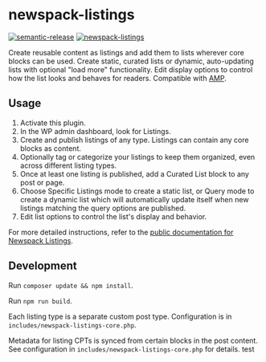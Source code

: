 # newspack-listings

[![semantic-release](https://img.shields.io/badge/%20%20%F0%9F%93%A6%F0%9F%9A%80-semantic--release-e10079.svg)](https://github.com/semantic-release/semantic-release) [![newspack-listings](https://circleci.com/gh/Automattic/newspack-listings/tree/master.svg?style=shield)](https://circleci.com/gh/Automattic/newspack-listings)

Create reusable content as listings and add them to lists wherever core blocks can be used. Create static, curated lists or dynamic, auto-updating lists with optional "load more" functionality. Edit display options to control how the list looks and behaves for readers. Compatible with [AMP](https://amp.dev/).

## Usage

1. Activate this plugin.
2. In the WP admin dashboard, look for Listings.
3. Create and publish listings of any type. Listings can contain any core blocks as content.
4. Optionally tag or categorize your listings to keep them organized, even across different listing types.
5. Once at least one listing is published, add a Curated List block to any post or page.
6. Choose Specific Listings mode to create a static list, or Query mode to create a dynamic list which will automatically update itself when new listings matching the query options are published.
7. Edit list options to control the list's display and behavior.

For more detailed instructions, refer to the [public documentation for Newspack Listings](https://newspack.pub/support/listings/).

## Development

Run `composer update && npm install`.

Run `npm run build`.

Each listing type is a separate custom post type. Configuration is in `includes/newspack-listings-core.php`.

Metadata for listing CPTs is synced from certain blocks in the post content. See configuration in `includes/newspack-listings-core.php` for details.
test
